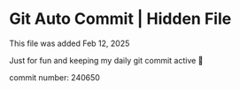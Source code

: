 # Git Auto Commit | Hidden File

This file was added Feb 12, 2025

Just for fun and keeping my daily git commit active 🤪

commit number: 240650
